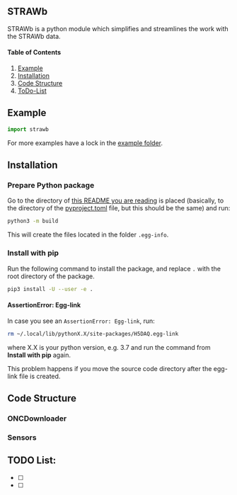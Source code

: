 ## STRAWb

STRAWb is a python module which simplifies and streamlines the work with the STRAWb data.

#### Table of Contents
1. [Example](#example)
2. [Installation](#installation)
3. [Code Structure](#code-structure)
4. [ToDo-List](#todo-list)

## Example

```python
import strawb


```
For more examples have a lock in the [example folder](./examples).

## Installation

### Prepare Python package
Go to the directory of [this README you are reading](README.md) is placed (basically, to the directory of the [pyproject.toml](pyproject.toml) file, but this should be the same) and run:
```bash
python3 -m build
```
This will create the files located in the folder `.egg-info`.

### Install with pip
Run the following command to install the package, and replace `.` with the root directory of the package. 
```bash
pip3 install -U --user -e .
```

#### AssertionError: Egg-link
In case you see an `AssertionError: Egg-link`, run:
```bash
rm ~/.local/lib/pythonX.X/site-packages/H5DAQ.egg-link
```
where X.X is your python version, e.g. 3.7 and run the command from **Install with pip** again.

This problem happens if you move the source code directory after the egg-link file is created.


## Code Structure

### ONCDownloader

### Sensors

## TODO List:
* [ ] 
* [ ] 